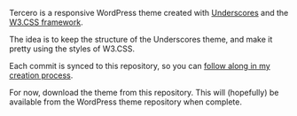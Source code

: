 Tercero is a responsive WordPress theme created with [Underscores](https://underscores.me/) and the [W3.CSS framework](https://www.w3schools.com/w3css/default.asp).

The idea is to keep the structure of the Underscores theme, and make it pretty using the styles of W3.CSS.

Each commit is synced to this repository, so you can [follow along in my creation process](https://github.com/raquelocasio/tercero/commits/master).

For now, download the theme from this repository. This will (hopefully) be available from the WordPress theme repository when complete.